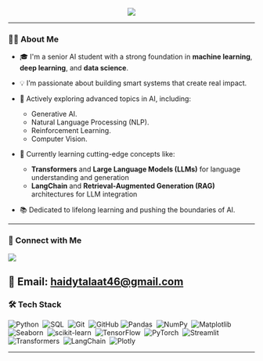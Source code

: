 

<p align="center">
  <a href="https://github.com/DenverCoder1/readme-typing-svg">
    <img src="https://readme-typing-svg.herokuapp.com?font=Fira+Code&weight=600&size=21&duration=3000&pause=800&color=F75C7E&center=true&vCenter=true&width=600&height=45&lines=Hi+I'm+Haidy+Talaat+%F0%9F%91%8B;AI+Engineer+%7C+Passionate+about+AI+and+LLMs;Always+learning+and+innovating!" />
  </a>
</p>

---

### 👩‍💻 About Me

- 🎓 I'm a senior AI student with a strong foundation in **machine learning**, **deep learning**, and **data science**.
- 💡 I’m passionate about building smart systems that create real impact.
- 🚀 Actively exploring advanced topics in AI, including:
  - Generative AI.
  - Natural Language Processing (NLP).
  - Reinforcement Learning.
  - Computer Vision.
- 📖  Currently learning cutting-edge concepts like:
  - **Transformers**  and **Large Language Models (LLMs)** for language understanding and generation
  - **LangChain** and **Retrieval-Augmented Generation (RAG)** architectures for LLM integration
 
- 📚 Dedicated to lifelong learning and pushing the boundaries of AI.

---

### 🔗 Connect with Me

<a href="https://www.linkedin.com/in/haidytalaat/" target="_blank">
  <img src="https://img.shields.io/badge/-LinkedIn-blue?style=for-the-badge&logo=linkedin&logoColor=white"/>
</a>


📧 Email: haidytalaat46@gmail.com
---

### 🛠️ Tech Stack 
![Python](https://img.shields.io/badge/-Python-05122A?style=flat&logo=python)&nbsp;
![SQL](https://img.shields.io/badge/-SQL-05122A?style=flat&logo=sqlite)&nbsp;
![Git](https://img.shields.io/badge/-Git-05122A?style=flat&logo=git)&nbsp;
![GitHub](https://img.shields.io/badge/-GitHub-05122A?style=flat&logo=github) 
![Pandas](https://img.shields.io/badge/-Pandas-05122A?style=flat&logo=pandas)&nbsp;
![NumPy](https://img.shields.io/badge/-NumPy-05122A?style=flat&logo=numpy)&nbsp;
![Matplotlib](https://img.shields.io/badge/-Matplotlib-05122A?style=flat&logo=matplotlib)&nbsp;
![Seaborn](https://img.shields.io/badge/-Seaborn-05122A?style=flat&logo=seaborn)&nbsp;
![scikit-learn](https://img.shields.io/badge/-scikit--learn-05122A?style=flat&logo=scikit-learn)&nbsp;
![TensorFlow](https://img.shields.io/badge/-TensorFlow-05122A?style=flat&logo=tensorflow)&nbsp;
![PyTorch](https://img.shields.io/badge/-PyTorch-05122A?style=flat&logo=pytorch)&nbsp;
![Streamlit](https://img.shields.io/badge/-Streamlit-05122A?style=flat&logo=streamlit)&nbsp; 
![Transformers](https://img.shields.io/badge/-Transformers-05122A?style=flat&logo=huggingface)&nbsp;
![LangChain](https://img.shields.io/badge/-LangChain-05122A?style=flat&logo=langchain)&nbsp;
![Plotly](https://img.shields.io/badge/-Plotly-05122A?style=flat&logo=plotly)&nbsp;

---

